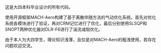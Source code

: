 这是大四本科毕业设计的所有代码。

使用开源框架MACH-Aero构建了基于离散伴随方法的气动优化系统。首先对优化系统各模块进行了验证，再对CRM记忆进行了优化，最后分别使用SLSQP和SNOPT两种优化器对DLR-F6进行了湍流减阻优化。

由于本人为大四学生，理论知识浅薄，且仅是对MACH-Aero的粗浅使用，若存在问题欢迎交流。

